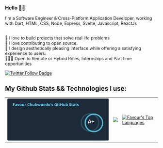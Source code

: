 <h3>Hello 👋🏾</h3>
I'm a Software Engineer & Cross-Platform Application Developer, working with Dart, HTML, CSS, Node, Express, Svelte, Javascript, ReactJs<br><br>

 👀 I love to build projects that solve real life problems
        <br/>
        🚀 I love contributing to open source.
        <br/>
        🙂 I design aesthetically pleasing interface while offering a satisfying experience to users.
        <br/>
        🧑🏽‍💻 Open to Remote or Hybrid Roles, Internships and Part time opportunities
        <br />

<a href="https://twitter.com/senseifavour">
<img src="https://img.shields.io/twitter/follow/senseifavour?color=0F182A&logo=twitter&style=for-the-badge" alt="Twitter Follow Badge"/></a>


## My Github Stats && Technologies I use:
<table>
  <tr>
    <td>
      <a href="https://github.com/favourch"><img alt="Favour's Github Stats" src="https://raw.githubusercontent.com/favourch/profileassets/835ee658fbdd336c473f8e153beb460c43795b7f/githubstats.svg" /></a>
     <!--<a href="https://github.com/favourch"><img alt="Favour's Github Stats" src="https://github-readme-stats.vercel.app/api?username=favourch&show_icons=true&count_private=true&theme=react&hide_border=true&bg_color=1d2a3a" /></a>-->
    </td>
    <td>
      <a href="http://www.github.com/favourch"><img src="https://github-readme-streak-stats.herokuapp.com/?user=favourch&stroke=ffffff&background=1d2a3a&ring=5BCDEC&fire=5BCDEC&currStreakNum=ffffff&currStreakLabel=5BCDEC&sideNums=ffffff&sideLabels=ffffff&dates=ffffff&hide_border=true" /></a>
    </td>
    <td>
      <a href="https://github.com/favourch"><img alt="Favour's Top Languages" src="https://github-readme-stats.vercel.app/api/top-langs/?username=favourch&langs_count=8&count_private=true&layout=compact&theme=react&hide_border=true&bg_color=1d2a3a"/></a>
    </td>
  </tr>
  </table>
  
 
